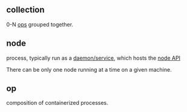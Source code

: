## collection

0-N [ops](GLOSSARY.md#op) grouped together.

## node

process, typically run as a
[daemon/service](https://en.wikipedia.org/wiki/Daemon_(computing) ),
which hosts the [node API](https://opspec.io/spec/latest/node-api.html)

There can be only one node running at a time on a given machine.

## op

composition of containerized processes.

